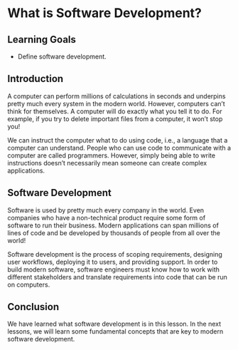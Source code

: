 # What is Software Development?

## Learning Goals

- Define software development.

## Introduction

A computer can perform millions of calculations in seconds and underpins pretty
much every system in the modern world. However, computers can’t think for
themselves. A computer will do exactly what you tell it to do. For example, if
you try to delete important files from a computer, it won’t stop you!

We can instruct the computer what to do using code, i.e., a language that a
computer can understand. People who can use code to communicate with a computer
are called programmers. However, simply being able to write instructions doesn’t
necessarily mean someone can create complex applications.

## Software Development

Software is used by pretty much every company in the world. Even companies who
have a non-technical product require some form of software to run their
business. Modern applications can span millions of lines of code and be
developed by thousands of people from all over the world!

Software development is the process of scoping requirements, designing user
workflows, deploying it to users, and providing support. In order to build
modern software, software engineers must know how to work with different
stakeholders and translate requirements into code that can be run on computers.

## Conclusion

We have learned what software development is in this lesson. In the next
lessons, we will learn some fundamental concepts that are key to modern software
development.
